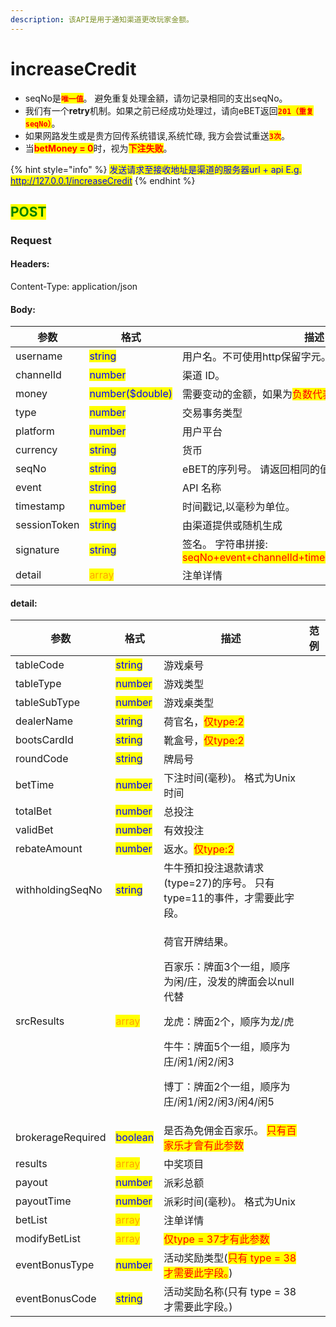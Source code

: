 ```yaml
---
description: 该API是用于通知渠道更改玩家金额。
---
```


# ​​increaseCredit

* seqNo是<mark style="color:red;">**`唯一值`**</mark>。 避免重复处理金額，请勿记录相同的支出seqNo。
* 我们有一个**retry**机制。如果之前已经成功处理过，请向eBET返回<mark style="color:red;">**`201（重复seqNo）`**</mark>。
* 如果网路发生或是贵方回传系统错误,系统忙碌, 我方会尝试重送<mark style="color:red;">**`3次`**</mark>。
* 当<mark style="color:red;">**betMoney = 0**</mark>时，视为<mark style="color:red;">**下注失败**</mark>。

{% hint style="info" %}
<mark style="color:blue;">发送请求至接收地址是渠道的服务器url + api E.g.</mark> [<mark style="color:blue;">http://127.0.0.1/increaseCredit</mark>](http://127.0.0.1/increaseCredit)<mark style="color:blue;"></mark>
{% endhint %}

## <mark style="color:green;">POST</mark>

### **Request**

#### Headers:

Content-Type: application/json

#### Body:

<table><thead><tr><th>参数</th><th>格式</th><th>描述</th><th data-hidden>范例</th></tr></thead><tbody><tr><td>username</td><td><mark style="color:blue;">string</mark></td><td>用户名。不可使用http保留字元。</td><td>RegisterOrLoginReq</td></tr><tr><td>channelId</td><td><mark style="color:blue;">number</mark></td><td>渠道 ID。</td><td></td></tr><tr><td>money</td><td><mark style="color:blue;">number($double)</mark></td><td>需要变动的金额，如果为<mark style="color:red;">负数代表 玩家要扣金额</mark></td><td></td></tr><tr><td>type</td><td><mark style="color:blue;">number</mark></td><td>交易事务类型</td><td></td></tr><tr><td>platform</td><td><mark style="color:blue;">number</mark></td><td>用户平台</td><td></td></tr><tr><td>currency</td><td><mark style="color:blue;">string</mark></td><td>货币</td><td></td></tr><tr><td>seqNo</td><td><mark style="color:blue;">string</mark></td><td>eBET的序列号。 请返回相同的值。</td><td></td></tr><tr><td>event</td><td><mark style="color:blue;">string</mark></td><td>API 名称</td><td></td></tr><tr><td>timestamp</td><td><mark style="color:blue;">number</mark></td><td>时间戳记,以毫秒为单位。</td><td></td></tr><tr><td>sessionToken</td><td><mark style="color:blue;">string</mark></td><td>由渠道提供或随机生成</td><td></td></tr><tr><td>signature</td><td><mark style="color:blue;">string</mark></td><td>签名。 字符串拼接: <mark style="color:red;">seqNo+event+channelId+timestamp+username+money</mark></td><td></td></tr><tr><td>detail</td><td><mark style="color:orange;">array</mark></td><td>注单详情</td><td></td></tr></tbody></table>

#### detail:

<table><thead><tr><th>参数</th><th>格式</th><th>描述</th><th data-hidden>范例</th></tr></thead><tbody><tr><td>tableCode</td><td><mark style="color:blue;">string</mark></td><td>游戏桌号</td><td></td></tr><tr><td>tableType</td><td><mark style="color:blue;">number</mark></td><td>游戏类型</td><td></td></tr><tr><td>tableSubType</td><td><mark style="color:blue;">number</mark></td><td>游戏桌类型</td><td></td></tr><tr><td>dealerName</td><td><mark style="color:blue;">string</mark></td><td>荷官名，<mark style="color:red;">仅type:2</mark></td><td></td></tr><tr><td>bootsCardId</td><td><mark style="color:blue;">string</mark></td><td>靴盒号，<mark style="color:red;">仅type:2</mark></td><td></td></tr><tr><td>roundCode</td><td><mark style="color:blue;">string</mark></td><td>牌局号</td><td></td></tr><tr><td>betTime</td><td><mark style="color:blue;">number</mark></td><td>下注时间(毫秒)。 格式为Unix时间</td><td></td></tr><tr><td>totalBet</td><td><mark style="color:blue;">number</mark></td><td>总投注</td><td></td></tr><tr><td>validBet</td><td><mark style="color:blue;">number</mark></td><td>有效投注</td><td></td></tr><tr><td>rebateAmount</td><td><mark style="color:blue;">number</mark></td><td>返水。<mark style="color:red;">仅type:2</mark></td><td></td></tr><tr><td>withholdingSeqNo</td><td><mark style="color:blue;">string</mark></td><td>牛牛預扣投注退款请求(type=27)的序号。 只有type=11的事件，才需要此字段。</td><td></td></tr><tr><td>srcResults</td><td><mark style="color:orange;">array</mark></td><td><p>荷官开牌结果。 </p><p>百家乐：牌面3个一组，顺序为闲/庄，没发的牌面会以null代替 </p><p>龙虎：牌面2个，顺序为龙/虎 </p><p>牛牛：牌面5个一组，顺序为庄/闲1/闲2/闲3 </p><p>博丁：牌面2个一组，顺序为庄/闲1/闲2/闲3/闲4/闲5</p></td><td></td></tr><tr><td>brokerageRequired</td><td><mark style="color:blue;">boolean</mark></td><td>是否為免佣金百家乐。 <mark style="color:red;">只有百家乐才會有此参数</mark></td><td></td></tr><tr><td>results</td><td><mark style="color:orange;">array</mark></td><td>中奖项目</td><td></td></tr><tr><td>payout</td><td><mark style="color:blue;">number</mark></td><td>派彩总额</td><td></td></tr><tr><td>payoutTime</td><td><mark style="color:blue;">number</mark></td><td>派彩时间(毫秒)。 格式为Unix</td><td></td></tr><tr><td>betList</td><td><mark style="color:orange;">array</mark></td><td>注单详情</td><td></td></tr><tr><td>modifyBetList</td><td><mark style="color:orange;">array</mark></td><td><mark style="color:red;">仅type = 37才有此参数</mark></td><td></td></tr><tr><td>eventBonusType</td><td><mark style="color:blue;">number</mark></td><td>活动奖励类型(<mark style="color:red;">只有 type = 38 才需要此字段。</mark>)</td><td></td></tr><tr><td>eventBonusCode</td><td><mark style="color:blue;">string</mark></td><td>活动奖励名称(只有 type = 38 才需要此字段。)</td><td></td></tr></tbody></table>

